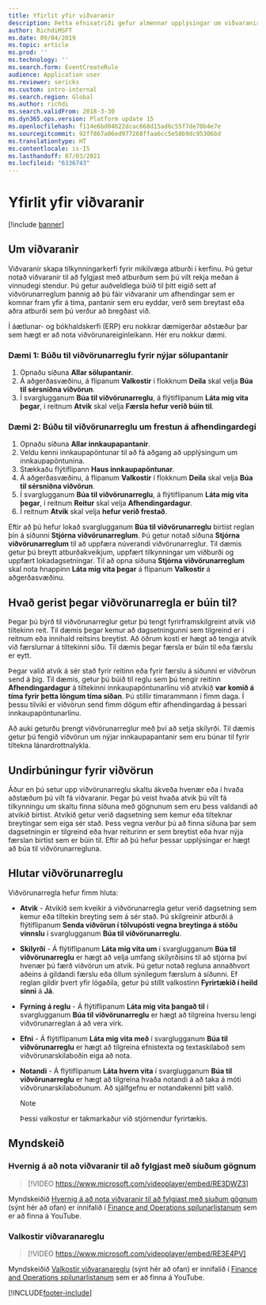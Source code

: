 ```yaml
---
title: Yfirlit yfir viðvaranir
description: Þetta efnisatriði gefur almennar upplýsingar um viðvaranir. Þú getur notað viðvaranir til að fylgjast með atburðum sem þú vilt rekja meðan á vinnudegi stendur.
author: RichdiMSFT
ms.date: 09/04/2019
ms.topic: article
ms.prod: ''
ms.technology: ''
ms.search.form: EventCreateRule
audience: Application user
ms.reviewer: sericks
ms.custom: intro-internal
ms.search.region: Global
ms.author: richdi
ms.search.validFrom: 2018-3-30
ms.dyn365.ops.version: Platform update 15
ms.openlocfilehash: f114e6bd04622dcac668d15ad6c55f7de70b4e7e
ms.sourcegitcommit: 92ff867a06ed977268ffaa6cc5e58b9dc95306bd
ms.translationtype: HT
ms.contentlocale: is-IS
ms.lasthandoff: 07/03/2021
ms.locfileid: "6336743"
---
```

# <a name="alerts-overview"></a>Yfirlit yfir viðvaranir

[!include [banner](../includes/banner.md)]

## <a name="about-alerts"></a>Um viðvaranir
Viðvaranir skapa tilkynningarkerfi fyrir mikilvæga atburði í kerfinu. Þú getur notað viðvaranir til að fylgjast með atburðum sem þú vilt rekja meðan á vinnudegi stendur. Þú getur auðveldlega búið til þitt eigið sett af viðvörunarreglum þannig að þú fáir viðvaranir um afhendingar sem er komnar fram yfir á tíma, pantanir sem eru eyddar, verð sem breytast eða aðra atburði sem þú verður að bregðast við.

Í áætlunar- og bókhaldskerfi (ERP) eru nokkrar dæmigerðar aðstæður þar sem hægt er að nota viðvörunareiginleikann. Hér eru nokkur dæmi.

### <a name="scenario-1-create-an-alert-rule-for-new-sales-orders"></a>Dæmi 1: Búðu til viðvörunarreglu fyrir nýjar sölupantanir

1. Opnaðu síðuna **Allar sölupantanir**.
2. Á aðgerðasvæðinu, á flipanum **Valkostir** í flokknum **Deila** skal velja **Búa til sérsniðna viðvörun**.
3. Í svarglugganum **Búa til viðvörunarreglu**, á flýtiflipanum **Láta mig vita þegar**, í reitnum **Atvik** skal velja **Færsla hefur verið búin til**.

### <a name="scenario-2-create-an-alert-rule-for-postponement-of-a-delivery-date"></a>Dæmi 2: Búðu til viðvörunarreglu um frestun á afhendingardegi

1. Opnaðu síðuna **Allar innkaupapantanir**.
2. Veldu kenni innkaupapöntunar til að fá aðgang að upplýsingum um innkaupapöntunina.
3. Stækkaðu flýtiflipann **Haus innkaupapöntunar**.
4. Á aðgerðasvæðinu, á flipanum **Valkostir** í flokknum **Deila** skal velja **Búa til sérsniðna viðvörun**.
5. Í svarglugganum **Búa til viðvörunarreglu**, á flýtiflipanum **Láta mig vita þegar**, í reitnum **Reitur** skal velja **Afhendingardagur**.
6. Í reitnum **Atvik** skal velja **hefur verið frestað**.
    
Eftir að þú hefur lokað svarglugganum **Búa til viðvörunarreglu** birtist reglan þín á síðunni **Stjórna viðvörunarreglum**. Þú getur notað síðuna **Stjórna viðvörunarreglum** til að uppfæra núverandi viðvörunarreglur. Til dæmis getur þú breytt atburðakveikjum, uppfært tilkynningar um viðburði og uppfært lokadagsetningar. Til að opna síðuna **Stjórna viðvörunarreglum** skal nota hnappinn **Láta mig vita þegar** á flipanum **Valkostir** á aðgerðasvæðinu.

## <a name="what-occurs-when-an-alert-rule-is-created"></a>Hvað gerist þegar viðvörunarregla er búin til?

Þegar þú býrð til viðvörunarreglur getur þú tengt fyrirframskilgreint atvik við tiltekinn reit. Til dæmis þegar kemur að dagsetningunni sem tilgreind er í reitnum eða innihald reitsins breytist. Að öðrum kosti er hægt að tengja atvik við færslurnar á tiltekinni síðu. Til dæmis þegar færsla er búin til eða færslu er eytt.

Þegar valið atvik á sér stað fyrir reitinn eða fyrir færslu á síðunni er viðvörun send á þig. Til dæmis, getur þú búið til reglu sem þú tengir reitinn **Afhendingardagur** á tiltekinni innkaupapöntunarlínu við atvikið **var komið á tíma fyrir þetta löngum tíma síðan**. Þú stillir tímarammann í fimm daga. Í þessu tilviki er viðvörun send fimm dögum eftir afhendingardag á þessari innkaupapöntunarlínu.

Að auki geturðu þrengt viðvörunarreglur með því að setja skilyrði. Til dæmis getur þú fengið viðvörun um nýjar innkaupapantanir sem eru búnar til fyrir tiltekna lánardrottnalykla.

## <a name="preparing-for-an-alert"></a>Undirbúningur fyrir viðvörun

Áður en þú setur upp viðvörunarreglu skaltu ákveða hvenær eða í hvaða aðstæðum þú vilt fá viðvaranir. Þegar þú veist hvaða atvik þú vilt fá tilkynningu um skaltu finna síðuna með gögnunum sem eru þess valdandi að atvikið birtist. Atvikið getur verið dagsetning sem kemur eða tilteknar breytingar sem eiga sér stað. Þess vegna verður þú að finna síðuna þar sem dagsetningin er tilgreind eða hvar reiturinn er sem breytist eða hvar nýja færslan birtist sem er búin til. Eftir að þú hefur þessar upplýsingar er hægt að búa til viðvörunarregluna.

## <a name="components-of-an-alert-rule"></a>Hlutar viðvörunarreglu

Viðvörunarregla hefur fimm hluta:

- **Atvik** - Atvikið sem kveikir á viðvörunarregla getur verið dagsetning sem kemur eða tiltekin breyting sem á sér stað. Þú skilgreinir atburði á flýtiflipanum **Senda viðvörun í tölvupósti vegna breytinga á stöðu vinnslu** í svarglugganum **Búa til viðvörunarreglu**.
- **Skilyrði** - Á flýtiflipanum **Láta mig vita um** í svarglugganum **Búa til viðvörunarreglu** er hægt að velja umfang skilyrðisins til að stjórna því hvenær þú færð viðvörun um atvik. Þú getur notað regluna annaðhvort aðeins á gildandi færslu eða öllum sýnilegum færslum á síðunni. Ef reglan gildir þvert yfir lögaðila, getur þú stillt valkostinn **Fyrirtækið í heild sinni** á **Já**.
- **Fyrning á reglu** - Á flýtiflipanum **Láta mig vita þangað til** í svarglugganum **Búa til viðvörunarreglu** er hægt að tilgreina hversu lengi viðvörunarreglan á að vera virk.
- **Efni** - Á flýtiflipanum **Láta mig vita með** í svarglugganum **Búa til viðvörunarreglu** er hægt að tilgreina efnistexta og textaskilaboð sem viðvörunarskilaboðin eiga að nota.
- **Notandi** - Á flýtiflipanum **Láta hvern vita** í svarglugganum **Búa til viðvörunarreglu** er hægt að tilgreina hvaða notandi á að taka á móti viðvörunarskilaboðunum. Að sjálfgefnu er notandakenni þitt valið.

    > [!NOTE]
    > Þessi valkostur er takmarkaður við stjórnendur fyrirtækis.

## <a name="videos"></a>Myndskeið

### <a name="how-to-use-alerts-to-monitor-filtered-data"></a>Hvernig á að nota viðvaranir til að fylgjast með síuðum gögnum

> [!VIDEO https://www.microsoft.com/videoplayer/embed/RE3DWZ3]

Myndskeiðið [Hvernig á að nota viðvaranir til að fylgjast með síuðum gögnum](https://youtu.be/ZYKMcv6kl9s) (sýnt hér að ofan) er innifalið í [Finance and Operations spilunarlistanum](https://www.youtube.com/playlist?list=PLcakwueIHoT_SYfIaPGoOhloFoCXiUSyW) sem er að finna á YouTube.

### <a name="alert-rule-options"></a>Valkostir viðvaranareglu

> [!VIDEO https://www.microsoft.com/videoplayer/embed/RE3E4PV]

Myndskeiðið [Valkostir viðvaranareglu](https://youtu.be/cpzimwOjicM) (sýnt hér að ofan) er innifalið í [Finance and Operations spilunarlistanum](https://www.youtube.com/playlist?list=PLcakwueIHoT_SYfIaPGoOhloFoCXiUSyW) sem er að finna á YouTube.




[!INCLUDE[footer-include](../../../includes/footer-banner.md)]